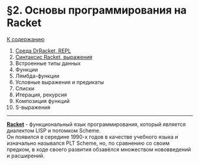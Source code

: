 # §2. Основы программирования на Racket

[К содержанию](../../README.md)

1. [Среда DrRacket, REPL](SECTION_2_1.md)
2. [Синтаксис Racket, выражения](SECTION_2_2.md)
3. Встроенные типы данных
4. Функции
5. Лямбда-функции
6. Условные выражения и предикаты
7. Списки
8. Итерация, рекурсия
9. Композиция функций
10. S-выражения

---

[**Racket**](https://ru.wikipedia.org/wiki/Racket_(%D1%8F%D0%B7%D1%8B%D0%BA_%D0%BF%D1%80%D0%BE%D0%B3%D1%80%D0%B0%D0%BC%D0%BC%D0%B8%D1%80%D0%BE%D0%B2%D0%B0%D0%BD%D0%B8%D1%8F)) - функциональный язык программирования, который является диалектом LISP и потомком Scheme.  
Он появился в середине 1990-х годов в качестве учебного языка и изначально назывался PLT Scheme, но, по сравнению со своим предком, в ходе своего развития обзавёлся множеством нововведений и расширений.
